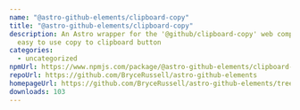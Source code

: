 ```yaml
---
name: "@astro-github-elements/clipboard-copy"
title: "@astro-github-elements/clipboard-copy"
description: An Astro wrapper for the '@github/clipboard-copy' web component, an
  easy to use copy to clipboard button
categories:
  - uncategorized
npmUrl: https://www.npmjs.com/package/@astro-github-elements/clipboard-copy
repoUrl: https://github.com/BryceRussell/astro-github-elements
homepageUrl: https://github.com/BryceRussell/astro-github-elements/tree/main/packages/clipboard-copy#readme
downloads: 103
---
```

